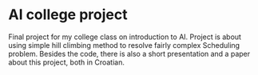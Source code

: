 # AI college project
Final project for my college class on introduction to AI.
Project is about using simple hill climbing method to resolve fairly complex Scheduling problem.
Besides the code, there is also a short presentation and a paper about this project, both in Croatian.
